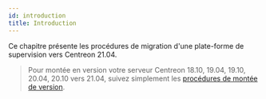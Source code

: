 ```yaml
---
id: introduction
title: Introduction
---
```


Ce chapitre présente les procédures de migration d'une plate-forme de
supervision vers Centreon 21.04.

> Pour montée en version votre serveur Centreon 18.10, 19.04, 19.10, 20.04, 20.10
> vers 21.04, suivez simplement les [procédures de montée de
> version](../upgrade/introduction).
